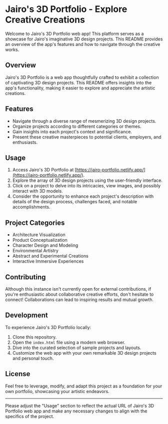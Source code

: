 # Jairo's 3D Portfolio - Explore Creative Creations

Welcome to Jairo's 3D Portfolio web app! This platform serves as a showcase for Jairo's imaginative 3D design projects. This README provides an overview of the app's features and how to navigate through the creative works.

## Overview
Jairo's 3D Portfolio is a web app thoughtfully crafted to exhibit a collection of captivating 3D design projects. This README offers insights into the app's functionality, making it easier to explore and appreciate the artistic creations.

## Features
- Navigate through a diverse range of mesmerizing 3D design projects.
- Organize projects according to different categories or themes.
- Gain insights into each project's context and significance.
- Present these creative masterpieces to potential clients, employers, and enthusiasts.

## Usage
1. Access Jairo's 3D Portfolio at [https://jairo-portfolio.netlify.app/](https://jairo-portfolio.netlify.app/).
2. Explore the array of 3D design projects using the user-friendly interface.
3. Click on a project to delve into its intricacies, view images, and possibly interact with 3D models.
4. Consider the opportunity to enhance each project's description with details of the design process, challenges faced, and notable accomplishments.

## Project Categories
- Architecture Visualization
- Product Conceptualization
- Character Design and Modeling
- Environmental Artistry
- Abstract and Experimental Creations
- Interactive Immersive Experiences

## Contributing
Although this instance isn't currently open for external contributions, if you're enthusiastic about collaborative creative efforts, don't hesitate to connect! Collaborations can lead to inspiring results and mutual growth.

## Development
To experience Jairo's 3D Portfolio locally:
1. Clone this repository.
2. Open the `index.html` file using a modern web browser.
3. Dive into the curated selection of sample projects and layouts.
4. Customize the web app with your own remarkable 3D design projects and personal touch.

## License
Feel free to leverage, modify, and adapt this project as a foundation for your own portfolio, showcasing your artistic endeavors.

---

Please adjust the "Usage" section to reflect the actual URL of Jairo's 3D Portfolio web app and make any necessary changes to align with the specifics of the project.
